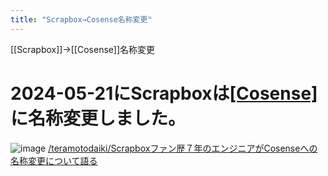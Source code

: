 ```yaml
---
title: "Scrapbox→Cosense名称変更"
---
```


[[Scrapbox]]→[[Cosense]]名称変更
# 2024-05-21にScrapboxは[[Cosense]](コセンス)に名称変更しました。
![image](https://gyazo.com/80d4d419b06dd4e374acd1ef765c51cf/thumb/1000)
[/teramotodaiki/Scrapboxファン歴７年のエンジニアがCosenseへの名称変更について語る](https://scrapbox.io/teramotodaiki/Scrapboxファン歴７年のエンジニアがCosenseへの名称変更について語る)

